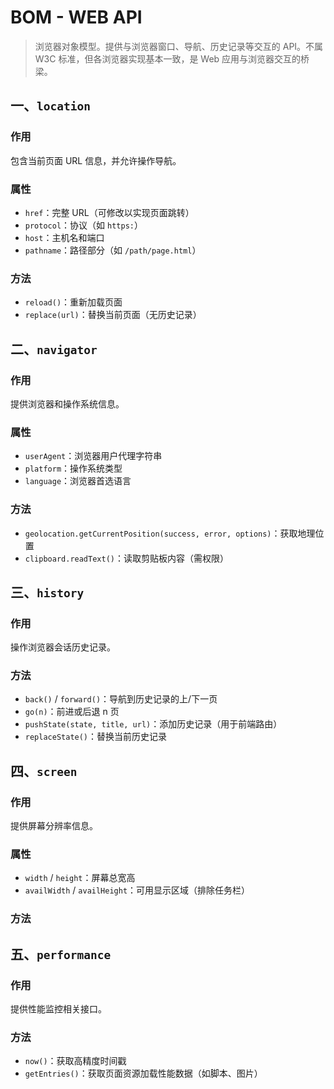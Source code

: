 # BOM - WEB API

> 浏览器对象模型。提供与浏览器窗口、导航、历史记录等交互的 API。不属 W3C 标准，但各浏览器实现基本一致，是 Web 应用与浏览器交互的桥梁。

## 一、`location`

### 作用

包含当前页面 URL 信息，并允许操作导航。

### 属性

- `href`：完整 URL（可修改以实现页面跳转）
- `protocol`：协议（如 `https:`）
- `host`：主机名和端口
- `pathname`：路径部分（如 `/path/page.html`）

### 方法

- `reload()`：重新加载页面
- `replace(url)`：替换当前页面（无历史记录）

## 二、`navigator`

### 作用

提供浏览器和操作系统信息。

### 属性

- `userAgent`：浏览器用户代理字符串
- `platform`：操作系统类型
- `language`：浏览器首选语言

### 方法

- `geolocation.getCurrentPosition(success, error, options)`：获取地理位置
- `clipboard.readText()`：读取剪贴板内容（需权限）

## 三、`history`

### 作用

操作浏览器会话历史记录。

### 方法

- `back()` / `forward()`：导航到历史记录的上/下一页
- `go(n)`：前进或后退 n 页
- `pushState(state, title, url)`：添加历史记录（用于前端路由）
- `replaceState()`：替换当前历史记录

## 四、`screen`

### 作用

提供屏幕分辨率信息。

### 属性

- `width` / `height`：屏幕总宽高
- `availWidth` / `availHeight`：可用显示区域（排除任务栏）

### 方法

## 五、`performance`

### 作用

提供性能监控相关接口。

### 方法

- `now()`：获取高精度时间戳
- `getEntries()`：获取页面资源加载性能数据（如脚本、图片）

